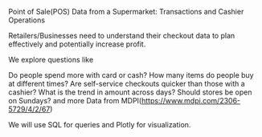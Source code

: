 Point of Sale(POS) Data from a Supermarket: Transactions and Cashier Operations

Retailers/Businesses need to understand their checkout data to plan effectively and potentially increase profit.

We explore questions like

Do people spend more with card or cash?
How many items do people buy at different times?
Are self-service checkouts quicker than those with a cashier?
What is the trend in amount across days?
Should stores be open on Sundays?
and more
Data from MDPI(https://www.mdpi.com/2306-5729/4/2/67)

We will use SQL for queries and Plotly for visualization.